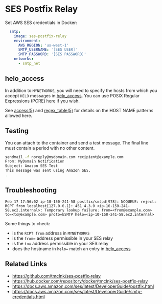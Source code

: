 # SES Postfix Relay

Set AWS SES credentials in Docker:

```yaml
  smtp:
    image: ses-postfix-relay
    environment:
      AWS_REGION: 'us-west-1'
      SMTP_USERNAME: '[SES USER]'
      SMTP_PASSWORD: '[SES PASSWORD]'
    networks:
      - smtp_net
```


## helo_access

In addition to `MYNETWORKS`, you will need to specify the hosts from 
which you accept `HELO` messages in [helo_access](./helo_access). You can use POSIX Regular Expressions (PCRE) here if you wish.

See [access(5)](http://www.postfix.org/access.5.html) and [regex_table(5)](http://www.postfix.org/regexp_table.5.html) for details on the HOST NAME patterns allowed here.

## Testing

You can attach to the container and send a test message. The final line must contain a period with no other content.

```sh
sendmail -f noreply@mydomain.com recipient@example.com
From: MyDomain Notification
Subject: Amazon SES Test                
This message was sent using Amazon SES.                
.
```

## Troubleshooting

```
Feb 17 17:56:02 ip-10-150-241-58 postfix/smtpd[978]: NOQUEUE: reject: RCPT from localhost[127.0.0.1]: 451 4.3.0 <ip-10-150-241-58.ec2.internal>: Temporary lookup failure; from=<from@example.com> to=<to@example.com> proto=ESMTP helo=<ip-10-150-241-58.ec2.internal>
```

Some things to check:

* is the `RCPT from` address in `MYNETWORKS`
* is the `from=` address permissible in your SES relay
* is the `to=` address permissible in your SES relay
* does the hostname in `helo=` match an entry in [helo_access](./helo_access)

## Related Links

* https://github.com/tmclnk/ses-postfix-relay
* https://hub.docker.com/repository/docker/tmclnk/ses-postfix-relay
* https://docs.aws.amazon.com/ses/latest/DeveloperGuide/postfix.html
* https://docs.aws.amazon.com/ses/latest/DeveloperGuide/smtp-credentials.html
